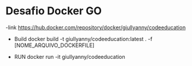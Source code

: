 # Desafio Docker GO
-link
https://hub.docker.com/repository/docker/giullyanny/codeeducation

- Build
docker build -t giullyanny/codeeducation:latest . -f [NOME_ARQUIVO_DOCKERFILE]

- RUN
docker run -it giullyanny/codeeducation
